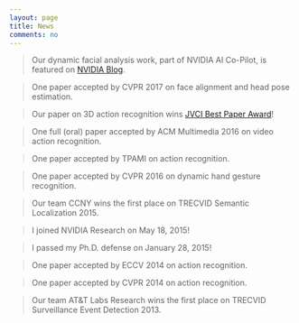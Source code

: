 ```yaml
---
layout: page
title: News
comments: no
---
```


> Our dynamic facial analysis work, part of NVIDIA AI Co-Pilot, is featured on [NVIDIA Blog](https://devblogs.nvidia.com/parallelforall/ai-co-pilot-rnn-dynamic-facial-analysis/).

> One paper accepted by CVPR 2017 on face alignment and head pose estimation. 

> Our paper on 3D action recognition wins [JVCI Best Paper Award](/publications/papers/jvci-best-paper-award.pdf)!

> One full (oral) paper accepted by ACM Multimedia 2016 on video action recognition.

> One paper accepted by TPAMI on action recognition. 

> One paper accepted by CVPR 2016 on dynamic hand gesture recognition.

> Our team CCNY wins the first place on TRECVID Semantic Localization 2015.

> I joined NVIDIA Research on May 18, 2015!

> I passed my Ph.D. defense on January 28, 2015!

> One paper accepted by ECCV 2014 on action recognition.

> One paper accepted by CVPR 2014 on action recognition.

> Our team AT&T Labs Research wins the first place on TRECVID Surveillance Event Detection 2013. 
